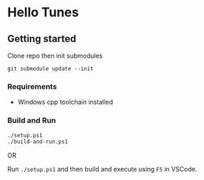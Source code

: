 # Hello Tunes

## Getting started

Clone repo then init submodules

```
git submodule update --init
```

### Requirements

- Windows cpp toolchain installed

### Build and Run

```bash
./setup.ps1
./build-and-run.ps1
```

OR

Run `./setup.ps1` and then build and execute using `F5` in VSCode.
